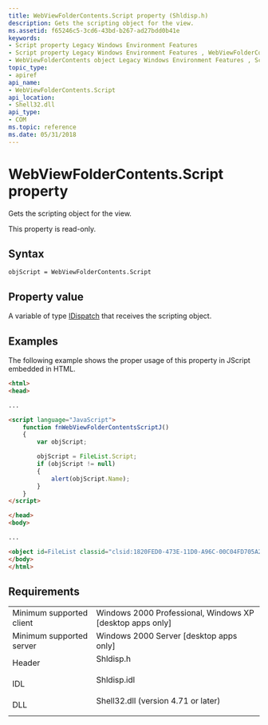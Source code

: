 ```yaml
---
title: WebViewFolderContents.Script property (Shldisp.h)
description: Gets the scripting object for the view.
ms.assetid: f65246c5-3cd6-43bd-b267-ad27bdd0b41e
keywords:
- Script property Legacy Windows Environment Features
- Script property Legacy Windows Environment Features , WebViewFolderContents object
- WebViewFolderContents object Legacy Windows Environment Features , Script property
topic_type:
- apiref
api_name:
- WebViewFolderContents.Script
api_location:
- Shell32.dll
api_type:
- COM
ms.topic: reference
ms.date: 05/31/2018
---
```


# WebViewFolderContents.Script property

Gets the scripting object for the view.

This property is read-only.

## Syntax


```JScript
objScript = WebViewFolderContents.Script
```



## Property value

A variable of type [IDispatch](/previous-versions/windows/desktop/api/oaidl/nn-oaidl-idispatch) that receives the scripting object.

## Examples

The following example shows the proper usage of this property in JScript embedded in HTML.


```HTML
<html>
<head>

...

<script language="JavaScript">
    function fnWebViewFolderContentsScriptJ()
    {
        var objScript;

        objScript = FileList.Script;
        if (objScript != null)
        {
            alert(objScript.Name);
        }
    }
</script>

</head>
<body>

...

<object id=FileList classid="clsid:1820FED0-473E-11D0-A96C-00C04FD705A2" tabIndex=1>
</body>
</html>
```



## Requirements



|                                     |                                                                                                                |
|-------------------------------------|----------------------------------------------------------------------------------------------------------------|
| Minimum supported client<br/> | Windows 2000 Professional, Windows XP \[desktop apps only\]<br/>                                         |
| Minimum supported server<br/> | Windows 2000 Server \[desktop apps only\]<br/>                                                           |
| Header<br/>                   | <dl> <dt>Shldisp.h</dt> </dl>                           |
| IDL<br/>                      | <dl> <dt>Shldisp.idl</dt> </dl>                         |
| DLL<br/>                      | <dl> <dt>Shell32.dll (version 4.71 or later)</dt> </dl> |



 

